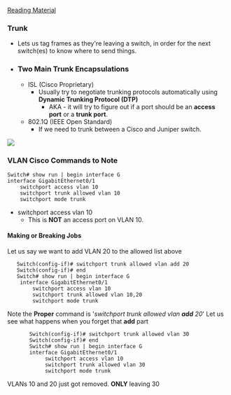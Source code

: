[Reading Material](Network-Lessons/Unit-2/Private-VLANs.md)

### Trunk
- Lets us tag frames as they're leaving a switch, in order for the next switch(es) to know where to send things.
- ### Two Main Trunk Encapsulations
	- ISL (Cisco Proprietary)
		- Usually try to negotiate trunking protocols automatically using **Dynamic Trunking Protocol (DTP)**
			- AKA - it will try to figure out if a port should be an **access port** or a **trunk port**.
	- 802.1Q (IEEE Open Standard)
		- If we need to trunk between a Cisco and Juniper switch. 

**![](https://lh5.googleusercontent.com/C-cznvgP8Dj9BK3WC_Tbwlo8qEGKgiwnul0xkM-GNn95DgJ5q8fBNHAXlC9WRxk6TyZdn2NhHY5c1G5PGWWsR8G7FaHlZ6YpZ7v5BozgZvnDmooU7EaVMlRkYHEWz4MZ_TSIdPR33CkwGMCaOCjdH3I)**

### VLAN Cisco Commands to Note
    Switch# show run | begin interface G
    interface GigabitEthernet0/1
	    switchport access vlan 10
	    switchport trunk allowed vlan 10
	    switchport mode trunk

- switchport access vlan 10 
	- This is **NOT** an access port on VLAN 10. 

#### Making or Breaking Jobs
Let us say we want to add VLAN 20 to the allowed list above

       Switch(config-if)# switchport trunk allowed vlan add 20
       Switch(config-if)# end
       Switch# show run | begin interface G
	    interface GigabitEthernet0/1
		    switchport access vlan 10
		    switchport trunk allowed vlan 10,20
		    switchport mode trunk

Note the **Proper** command is '*switchport trunk allowed vlan **add** 20*'
Let us see what happens when you forget that **add** part

           Switch(config-if)# switchport trunk allowed vlan 30
           Switch(config-if)# end
           Switch# show run | begin interface G
           interface GigabitEthernet0/1
			    switchport access vlan 10
			    switchport trunk allowed vlan 30
			    switchport mode trunk

VLANs 10 and 20 just got removed. **ONLY** leaving 30
